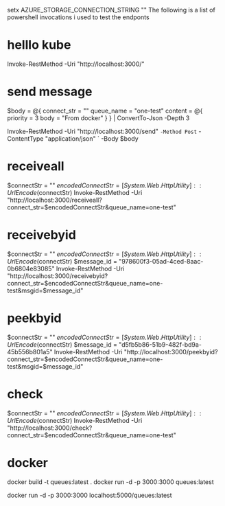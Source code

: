 
setx AZURE_STORAGE_CONNECTION_STRING ""
The following is a list of powershell invocations i used to test the endponts
# helllo kube
Invoke-RestMethod -Uri "http://localhost:3000/"
# send message
$body = @{
    connect_str = ""
    queue_name  = "one-test"
    content     = @{
        priority = 3
        body     = "From docker"
    }
} | ConvertTo-Json -Depth 3

Invoke-RestMethod -Uri "http://localhost:3000/send" `
    -Method Post `
    -ContentType "application/json" `
    -Body $body

# receiveall
$connectStr = ""
$encodedConnectStr = [System.Web.HttpUtility]::UrlEncode($connectStr)
Invoke-RestMethod -Uri "http://localhost:3000/receiveall?connect_str=$encodedConnectStr&queue_name=one-test"

# receivebyid
$connectStr = ""
$encodedConnectStr = [System.Web.HttpUtility]::UrlEncode($connectStr)
$message_id = "978600f3-05ad-4ced-8aac-0b6804e83085"
Invoke-RestMethod -Uri "http://localhost:3000/receivebyid?connect_str=$encodedConnectStr&queue_name=one-test&msgid=$message_id"

# peekbyid
$connectStr = ""
$encodedConnectStr = [System.Web.HttpUtility]::UrlEncode($connectStr)
$message_id = "d5fb5b86-51b9-482f-bd9a-45b556b801a5"
Invoke-RestMethod -Uri "http://localhost:3000/peekbyid?connect_str=$encodedConnectStr&queue_name=one-test&msgid=$message_id"

# check
$connectStr = ""
$encodedConnectStr = [System.Web.HttpUtility]::UrlEncode($connectStr)
Invoke-RestMethod -Uri "http://localhost:3000/check?connect_str=$encodedConnectStr&queue_name=one-test"


# docker 
docker build -t queues:latest .
docker run -d -p 3000:3000 queues:latest

docker run -d -p 3000:3000 localhost:5000/queues:latest